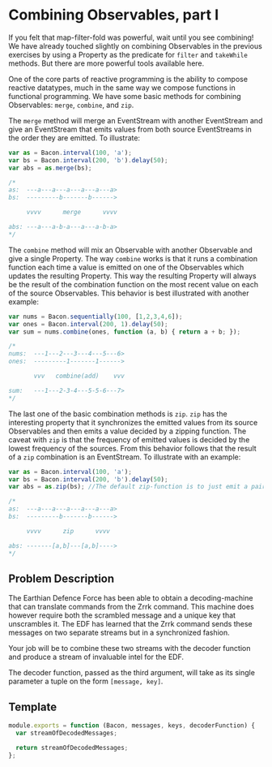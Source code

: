 # Combining Observables, part I

If you felt that map-filter-fold was powerful, wait until you see combining!
We have already touched slightly on combining Observables in the previous
exercises by using a Property as the predicate for `filter` and `takeWhile`
methods. But there are more powerful tools available here.

One of the core parts of reactive programming is the ability to compose
reactive datatypes, much in the same way we compose functions in functional
programming. We have some basic methods for combining Observables: `merge`,
`combine`, and `zip`.

The `merge` method will merge an EventStream with another EventStream and give
an EventStream that emits values from both source EventStreams in the order
they are emitted. To illustrate:

```js
var as = Bacon.interval(100, 'a');
var bs = Bacon.interval(200, 'b').delay(50);
var abs = as.merge(bs);

/*
as:  ---a---a---a---a---a---a>
bs:  ---------b-------b------>

     vvvv      merge      vvvv

abs: ---a---a-b-a---a---a-b-a>
*/
```

The `combine` method will mix an Observable with another Observable and give a
single Property. The way `combine` works is that it runs a combination
function each time a value is emitted on one of the Observables which updates
the resulting Property. This way the resulting Property will always be the
result of the combination function on the most recent value on each of the
source Observables. This behavior is best illustrated with another example:

```js
var nums = Bacon.sequentially(100, [1,2,3,4,6]);
var ones = Bacon.interval(200, 1).delay(50);
var sum = nums.combine(ones, function (a, b) { return a + b; });

/*
nums:  ---1---2---3---4---5---6>
ones:  ---------1-------1------>

       vvv   combine(add)    vvv

sum:   ---1---2-3-4---5-5-6---7>
*/
```

The last one of the basic combination methods is `zip`. `zip` has the
interesting property that it synchronizes the emitted values from its source
Observables and then emits a value decided by a zipping function. The caveat
with `zip` is that the frequency of emitted values is decided by the lowest
frequency of the sources. From this behavior follows that the result of a
`zip` combination is an EventStream. To illustrate with an example:

```js
var as = Bacon.interval(100, 'a');
var bs = Bacon.interval(200, 'b').delay(50);
var abs = as.zip(bs); //The default zip-function is to just emit a pair [a,b]

/*
as:  ---a---a---a---a---a---a>
bs:  ---------b-------b------>

     vvvv      zip      vvvv

abs: -------[a,b]---[a,b]---->
*/
```

## Problem Description

The Earthian Defence Force has been able to obtain a decoding-machine that can
translate commands from the Zrrk command. This machine does however require
both the scrambled message and a unique key that unscrambles it. The EDF has
learned that the Zrrk command sends these messages on two separate streams but
in a synchronized fashion.

Your job will be to combine these two streams with the decoder function and
produce a stream of invaluable intel for the EDF.

The decoder function, passed as the third argument, will take as its single
parameter a tuple on the form `[message, key]`.

## Template

```js
module.exports = function (Bacon, messages, keys, decoderFunction) {
  var streamOfDecodedMessages;

  return streamOfDecodedMessages;
};
```

